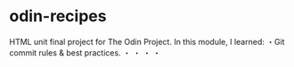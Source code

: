 # odin-recipes
HTML unit final project for The Odin Project.
In this module, I learned:
・Git commit rules & best practices.
・
・
・
・